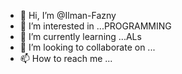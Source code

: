 - 👋 Hi, I’m @Ilman-Fazny
- 👀 I’m interested in ...PROGRAMMING
- 🌱 I’m currently learning ...ALs
- 💞️ I’m looking to collaborate on ...
- 📫 How to reach me ...

<!---
Ilman-Fazny/Ilman-Fazny is a ✨ special ✨ repository because its `README.md` (this file) appears on your GitHub profile.
You can click the Preview link to take a look at your changes.
--->
